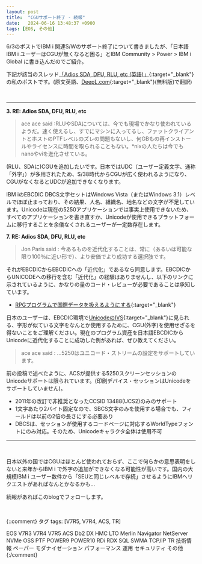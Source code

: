 ```yaml
---
layout: post
title:  "CGUサポート終了 - 続報"
date:   2024-06-16 13:48:37 +0900
tags: [EOS, その他]
---
```

6/3のポストでIBM i 関連S/Wのサポート終了について書きましたが、「日本語IBM i ユーザーはCGUが無くなると困る」とIBM Community > Power > IBM i Global に書き込んだのでご紹介。

下記が該当のスレッド[「Adios SDA, DFU, RLU, etc (英語)」](https://community.ibm.com/community/user/power/discussion/adios-sda-dfu-rlu-etc){:target="_blank"}の私のポストです。(原文英語、[DeepL.com](https://www.deepl.com/ja/translator){:target="_blank"}(無料版)で翻訳)

<br>
<hr>

**3. RE: Adios SDA, DFU, RLU, etc**

> ace ace said :RLUやSDAについては、今でも現場でかなり使われているようだ。速く使えるし、すでにマシンに入ってるし、ファットクライアントとホストのPTFレベルのズレの問題もないし、何GBもの再インストールやライセンスに時間を取られることもない。*nixの人たちは今でもnanoやviを進化させている。

(RLU、SDAに)CGUを追加したいです。日本ではUDC（ユーザー定義文字、通称「外字」）が多用されたため、S/38時代からCGUが広く使われるようになり、CGUがなくなるとUDCが追加できなくなります。

IBM iのEBCDIC DBCS文字セットはWindows Vista（またはWindows 3.1）レベルでほぼ止まっており、その結果、人名、組織名、地名などの文字が不足しています。Unicodeは現在の5250アプリケーションでは事実上使用できないため、すべてのアプリケーションを書き直すか、Unicodeが使用できるプラットフォームに移行することを余儀なくされるユーザーが一定数存在します。

**7. RE: Adios SDA, DFU, RLU, etc**

> Jon Paris said : 今あるものを近代化することは、常に（あるいは可能な限り100％に近い形で）、より安価でより成功する選択肢です。

それがEBCDICからEBCDICへの「近代化」であるなら同意します。EBCDICからUNICODEへの移行を含む「近代化」の経験はありませんし、以下のリンクに示されているように、かなりの量のコード・レビューが必要であることは承知しています。

- [RPGプログラムで国際データを扱えるようにする](https://www.ibm.com/support/pages/system/files/inline-files/working_with_unicode_in_rpg.pdf){:target="_blank"}

日本のユーザーは、EBCDIC環境で[UnicodeのIVS](https://www.unicode.org/reports/tr37/tr37-3.html){:target="_blank"}に見られる、字形が似ている文字をなんとか使用するために、CGU(外字)を使用せざるを得ないことをご理解ください。現在のプログラム資産を日本語EBCDICからUnicodeに近代化することに成功した例があれば、ぜひ教えてください。

> ace ace said : ...5250はユニコード・ストリームの設定をサポートしています。

前の投稿で述べたように、ACSが提供する5250スクリーンセッションのUnicodeサポートは限られています。(印刷デバイス・セッションはUnicodeをサポートしていません)。

- 2011年の改訂で非推奨となったCCSID 13488(UCS2)のみのサポート
- 1文字あたり2バイト固定なので、SBCS文字のみを使用する場合でも、フィールドは以前の2倍の長さにする必要あり
- DBCSは、セッションが使用するコードページに対応するWorldTypeフォントにのみ対応。そのため、Unicodeキャラクタ全体は使用不可

<hr>
<br>

日本以外の国ではCGUはほとんど使われておらず、ここで何らかの意思表明をしないと来年からIBM i で外字の追加ができなくなる可能性が高いです。国内の大規模IBM i ユーザー数件から「SEUと同じレベルで存続」させるようにIBMへリクエストがあればなんとかなるかも…

続報があればこのblogでフォローします。

<br>

{::comment}
タグ
tags: [V7R5, V7R4, ACS, TR]

EOS
V7R3
V7R4
V7R5
ACS
Db2
DX
HMC
LTO
Merlin
Navigator
NetServer
NVMe
OSS
PTF
POWER9
POWER10
RDi
RDX
SQL
SWMA
TCP/IP
TR
技術情報
ペーパー
モダナイゼーション
パフォーマンス
運用
セキュリティ
その他
{:/comment}
